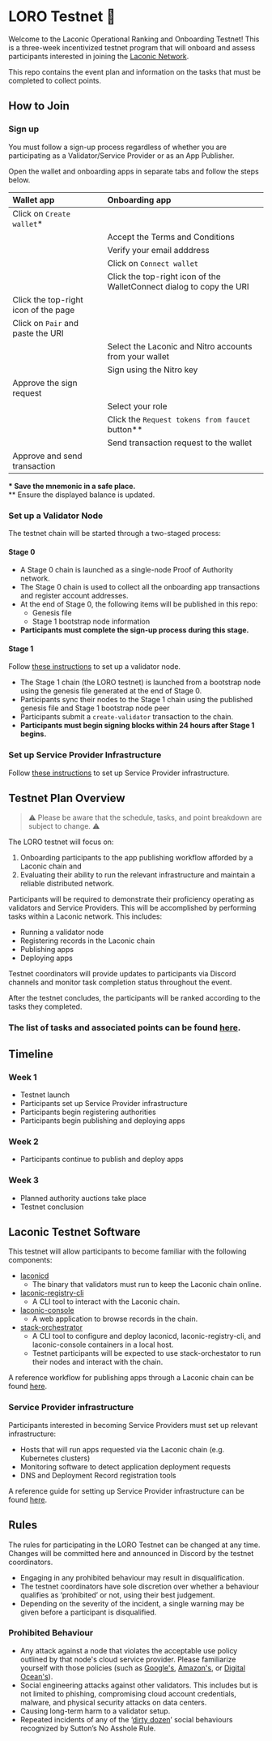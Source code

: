 # LORO Testnet 🦜

Welcome to the Laconic Operational Ranking and Onboarding Testnet! This is a three-week incentivized testnet program that will onboard and assess participants interested in joining the [Laconic Network](https://laconic.com/).

This repo contains the event plan and information on the tasks that must be completed to collect points.

## How to Join

### Sign up

You must follow a sign-up process regardless of whether you are participating as a Validator/Service Provider or as an App Publisher.

Open the wallet and onboarding apps in separate tabs and follow the steps below.

| Wallet app |  Onboarding app  |
|:----|:----|
| Click on `Create wallet`* | |
|   | Accept the Terms and Conditions  |
|   | Verify your email adddress |
|    | Click on `Connect wallet` |
|    | Click the top-right icon of the WalletConnect dialog to copy the URI |
|  Click the top-right icon of the page |   |
|  Click on `Pair` and paste the URI |  |
|  | Select the Laconic and Nitro accounts from your wallet |
|  | Sign using the Nitro key  |
| Approve the sign request | |
| | Select your role |  
|  | Click the `Request tokens from faucet` button** |
| | Send transaction request to the wallet |
| Approve and send transaction | |

**\* Save the mnemonic in a safe place.**  
\** Ensure the displayed balance is updated.

### Set up a Validator Node

The testnet chain will be started through a two-staged process:

#### Stage 0

* A Stage 0 chain is launched as a single-node Proof of Authority network.
* The Stage 0 chain is used to collect all the onboarding app transactions and register account addresses.
* At the end of Stage 0, the following items will be published in this repo:
  * Genesis file
  * Stage 1 bootstrap node information
* **Participants must complete the sign-up process during this stage.**

#### Stage 1

Follow [these instructions](/docs/validator-setup.md) to set up a validator node.

* The Stage 1 chain (the LORO testnet) is launched from a bootstrap node using the genesis file generated at the end of Stage 0.
* Participants sync their nodes to the Stage 1 chain using the published genesis file and Stage 1 bootstrap node peer
* Participants submit a `create-validator` transaction to the chain.
* **Participants must begin signing blocks within 24 hours after Stage 1 begins.**

### Set up Service Provider Infrastructure

Follow [these instructions](/docs/service-provider-setup.md) to set up Service Provider infrastructure.

## Testnet Plan Overview
> ⚠️ Please be aware that the schedule, tasks, and point breakdown are subject to change. ⚠️

The LORO testnet will focus on:
1. Onboarding participants to the app publishing workflow afforded by a Laconic chain and 
2. Evaluating their ability to run the relevant infrastructure and maintain a reliable distributed network.

Participants will be required to demonstrate their proficiency operating as validators and Service Providers. This will be accomplished by performing tasks within a Laconic network. This includes:
* Running a validator node
* Registering records in the Laconic chain
* Publishing apps
* Deploying apps

Testnet coordinators will provide updates to participants via Discord channels and monitor task completion status throughout the event.

After the testnet concludes, the participants will be ranked according to the tasks they completed.

### The list of tasks and associated points can be found [here](/docs/tasks.md).

## Timeline

### Week 1
* Testnet launch
* Participants set up Service Provider infrastructure
* Participants begin registering authorities
* Participants begin publishing and deploying apps

### Week 2
* Participants continue to publish and deploy apps

### Week 3
* Planned authority auctions take place
* Testnet conclusion

## Laconic Testnet Software

This testnet will allow participants to become familiar with the following components:
* [laconicd](https://git.vdb.to/cerc-io/laconicd)
  * The binary that validators must run to keep the Laconic chain online.
* [laconic-registry-cli](https://git.vdb.to/cerc-io/laconic-registry-cli)
  * A CLI tool to interact with the Laconic chain.
* [laconic-console](https://git.vdb.to/cerc-io/laconic-console)
  * A web application to browse records in the chain.
* [stack-orchestrator](https://git.vdb.to/cerc-io/stack-orchestrator)
  * A CLI tool to configure and deploy laconicd, laconic-registry-cli, and laconic-console containers in a local host.
  * Testnet participants will be expected to use stack-orchestator to run their nodes and interact with the chain.

A reference workflow for publishing apps through a Laconic chain can be found [here](/docs/publishing-webapps.md).

### Service Provider infrastructure

Participants interested in becoming Service Providers must set up relevant infrastructure:
* Hosts that will run apps requested via the Laconic chain (e.g. Kubernetes clusters)
* Monitoring software to detect application deployment requests
* DNS and Deployment Record registration tools

A reference guide for setting up Service Provider infrastructure can be found [here](/docs/service-provider-setup.md).

## Rules

The rules for participating in the LORO Testnet can be changed at any time. Changes will be committed here and announced in Discord by the testnet coordinators.

* Engaging in any prohibited behaviour may result in disqualification.
* The testnet coordinators have sole discretion over whether a behaviour qualifies as ‘prohibited’ or not, using their best judgement.
* Depending on the severity of the incident, a single warning may be given before a participant is disqualified.

### Prohibited Behaviour

* Any attack against a node that violates the acceptable use policy outlined by that node's cloud service provider. Please familiarize yourself with those policies (such as [Google's](https://cloud.google.com/terms/aup), [Amazon's](https://aws.amazon.com/aup/), or [Digital Ocean's](https://www.digitalocean.com/legal/acceptable-use-policy)).
* Social engineering attacks against other validators. This includes but is not limited to phishing, compromising cloud account credentials, malware, and physical security attacks on data centers.
* Causing long-term harm to a validator setup.
* Repeated incidents of any of the ‘[dirty dozen](https://en.wikipedia.org/wiki/The_No_Asshole_Rule#Recognition)’ social behaviours recognized by Sutton’s No Asshole Rule.
